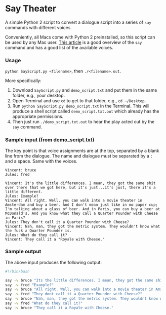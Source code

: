 Say Theater
==========

A simple Python 2 script to convert a dialogue script into a series of `say` commands with different voices.

Conveniently, all Macs come with Python 2 preinstalled, so this script can be used by any Mac user. [This article](http://www.maclife.com/article/columns/terminal_101_making_your_mac_talk_%E2%80%9Csay%E2%80%9D) is a good overview of the `say` command and has a good list of the available voices.

### Usage

`python SayScript.py <filename>`, then `./<filename>.out`.

More specifically:

1. Download `SayScript.py` and `demo_script.txt` and put them in the same folder, e.g., your desktop.
2. Open Terminal and use `cd` to get to that folder, e.g., `cd ~/Desktop`.
3. Run `python SayScript.py demo_script.txt` in the Terminal. This will produce a shell script called `demo_script.txt.out` which already has the appropriate permissions.
4. Then just run `./demo_script.txt.out` to hear the play acted out by the `say` command.

### Sample input (from demo_script.txt)

The key point is that voice assignments are at the top, separated by a blank line from the dialogue. The name and dialogue must be separated by a `:` and a space. Same with the voices.

```
Vincent: bruce
Jules: fred

Vincent: It's the little differences. I mean, they got the same shit over there that we got here, but it's just...it's just, there it's a little different.
Jules: Example?
Vincent: All right. Well, you can walk into a movie theater in Amsterdam and buy a beer. And I don't mean just like in no paper cup; I'm talking about a glass of beer. And in Paris, you can buy a beer at McDonald's. And you know what they call a Quarter Pounder with Cheese in Paris?
Jules: They don't call it a Quarter Pounder with Cheese?
Vincent: Nah, man, they got the metric system. They wouldn't know what the fuck a Quarter Pounder is.
Jules: What do they call it?
Vincent: They call it a "Royale with Cheese."

```

### Sample output

The above input produces the following output:

```bash
#!/bin/bash 

say -v bruce "Its the little differences. I mean, they got the same shit over there that we got here, but its just...its just, there its a little different."
say -v fred "Example?"
say -v bruce "All right. Well, you can walk into a movie theater in Amsterdam and buy a beer. And I dont mean just like in no paper cup; Im talking about a glass of beer. And in Paris, you can buy a beer at McDonalds. And you know what they call a Quarter Pounder with Cheese in Paris?"
say -v fred "They dont call it a Quarter Pounder with Cheese?"
say -v bruce "Nah, man, they got the metric system. They wouldnt know what the fuck a Quarter Pounder is."
say -v fred "What do they call it?"
say -v bruce "They call it a Royale with Cheese."

```
